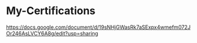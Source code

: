 # My-Certifications
https://docs.google.com/document/d/19sNHjGWasRk7aSExpx4wmefm072JOr246AsLVCY6A8g/edit?usp=sharing
